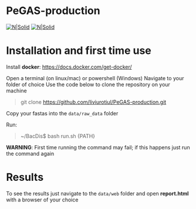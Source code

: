 # PeGAS-production

[![N|Solid](https://upload.wikimedia.org/wikipedia/en/thumb/f/f4/Docker_logo.svg/768px-Docker_logo.svg.png?20220429205317)](https://docs.docker.com/get-docker/)
[![N|Solid](https://upload.wikimedia.org/wikipedia/en/c/cd/Anaconda_Logo.png)](https://docs.docker.com/get-docker/)

# Installation and first time use

Install **docker**: https://docs.docker.com/get-docker/

Open a terminal (on linux/mac) or powershell (Windows)
Navigate to your folder of choice
Use the code below to clone the repository on your machine 
>git clone https://github.com/liviurotiul/PeGAS-production.git

Copy your fastas into the `data/raw_data` folder

Run:

>~/BacDis$ bash run.sh {PATH}


**WARNING**: First time running the command may fail; if this happens just run the command again

# Results

To see the results just navigate to the `data/web` folder and open **report.html** with a browser of your choice
